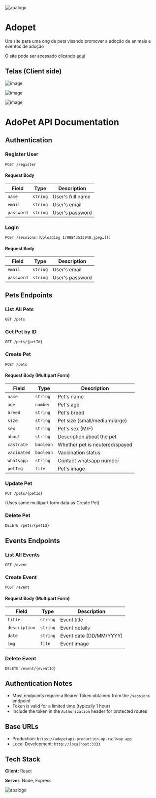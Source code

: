 ![apalogo](https://github.com/user-attachments/assets/7aa8f911-3afd-488b-a510-d05d2fda5048)
# Adopet

Um site para uma ong de pets visando promover a adoção de animais e eventos de adoção

O site pode ser acessado clicando [aqui](https://www.apasaoludgero.com.br/home)


## Telas (Client side)
![image](https://github.com/user-attachments/assets/c1383193-d3b1-4ef1-a13e-cfced87f9780)

![image](https://github.com/user-attachments/assets/14455861-5e64-41bd-aa0d-26b98d89af29)

![image](https://github.com/user-attachments/assets/bb83a909-efcc-4773-93c1-43253eb7dfc1)


# AdoPet API Documentation

## Authentication

### Register User
```http
POST /register
```

#### Request Body
| Field    | Type     | Description         |
|----------|----------|---------------------|
| `name`   | `string` | User's full name    |
| `email`  | `string` | User's email        |
| `password` | `string` | User's password     |

### Login
```http
POST /sessions![Uploading 1708843513940.jpeg…]()

```

#### Request Body
| Field    | Type     | Description         |
|----------|----------|---------------------|
| `email`  | `string` | User's email        |
| `password` | `string` | User's password     |

## Pets Endpoints

### List All Pets
```http
GET /pets
```

### Get Pet by ID
```http
GET /pets/{petId}
```

### Create Pet
```http
POST /pets
```

#### Request Body (Multipart Form)
| Field       | Type      | Description                            |
|-------------|-----------|----------------------------------------|
| `name`      | `string`  | Pet's name                             |
| `age`       | `number`  | Pet's age                              |
| `breed`     | `string`  | Pet's breed                            |
| `size`      | `string`  | Pet size (small/medium/large)          |
| `sex`       | `string`  | Pet's sex (M/F)                        |
| `about`     | `string`  | Description about the pet               |
| `castrate`  | `boolean` | Whether pet is neutered/spayed         |
| `vacinated` | `boolean` | Vaccination status                     |
| `whatsapp`  | `string`  | Contact whatsapp number                |
| `petImg`    | `file`    | Pet's image                            |

### Update Pet
```http
PUT /pets/{petId}
```
(Uses same multipart form data as Create Pet)

### Delete Pet
```http
DELETE /pets/{petId}
```

## Events Endpoints

### List All Events
```http
GET /event
```

### Create Event
```http
POST /event
```

#### Request Body (Multipart Form)
| Field       | Type     | Description                |
|-------------|----------|----------------------------|
| `title`     | `string` | Event title                |
| `description` | `string` | Event details             |
| `date`      | `string` | Event date (DD/MM/YYYY)    |
| `img`       | `file`   | Event image                |

### Delete Event
```http
DELETE /event/{eventId}
```

## Authentication Notes
- Most endpoints require a Bearer Token obtained from the `/sessions` endpoint
- Token is valid for a limited time (typically 1 hour)
- Include the token in the `Authorization` header for protected routes

## Base URLs
- Production: `https://adopetapi-production.up.railway.app`
- Local Development: `http://localhost:3333`

## Tech Stack

**Client:** React

**Server:** Node, Express


![apalogo](https://github.com/user-attachments/assets/7aa8f911-3afd-488b-a510-d05d2fda5048)


